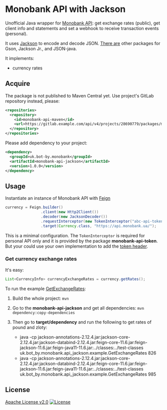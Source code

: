 # Monobank API with Jackson

Unofficial Java wrapper for [Monobank API][monobank-api]: get exchange rates (public),
get client info and statements and set a webhook to receive transaction
events (personal).

It uses [Jackson][jackson] to encode and decode JSON.
[There are][parent] other packages for Gson, Jackson Jr., and JSON-java.

It implements:

-   currency rates

## Acquire

The package is not published to Maven Central yet.
Use project's GitLab repository instead, please:

```xml
<repositories>
  <repository>
    <id>monobank-api-maven</id>
    <url>https://gitlab.example.com/api/v4/projects/28690779/packages/maven</url>
  </repository>
</repositories>
```

Please add dependency to your project:

```xml
<dependency>
  <groupId>uk.bot-by.monobank</groupId>
  <artifactId>monobank-api-jackson</artifactId>
  <version>1.0.0</version>
</dependency>
```

## Usage

Instantiate an instance of Monobank API with [Feign][feign]

```java
currency = Feign.builder()
                .client(new Http2Client())
                .decoder(new JacksonDecoder())
                .requestInterceptor(new TokenInterceptor("abc-api-token"))
                .target(Currency.class, "https://api.monobank.ua/");
```

This is a minimal configuration.
The `TokenInterceptor` is required for personal API only
and it is provided by the package <strong>monobank-api-token</strong>.
But your could use your own implementation to add the [token header][token].

### Get currency exchange rates

It's easy:

```java
List<CurrencyInfo> currencyExchangeRates = currency.getRates();
```

To run the example [GetExchangeRates][example]:

1.  Build the whole project:
    `mvn`

2.  Go to the **monobank-api-jackson** and get all dependencies:
    `mvn dependency:copy-dependencies`

3.  Then go to **target/dependency** and run the following to get rates of pound and zloty:

    -   java -cp jackson-annotations-2.12.4.jar:jackson-core-2.12.4.jar:jackson-databind-2.12.4.jar:feign-core-11.6.jar:feign-jackson-11.6.jar:feign-java11-11.6.jar:../classes:../test-classes uk.bot_by.monobank.api_jackson.example.GetExchangeRates 826
    -   java -cp jackson-annotations-2.12.4.jar:jackson-core-2.12.4.jar:jackson-databind-2.12.4.jar:feign-core-11.6.jar:feign-jackson-11.6.jar:feign-java11-11.6.jar:../classes:../test-classes uk.bot_by.monobank.api_jackson.example.GetExchangeRates 985

## License

[Apache License v2.0](../LICENSE)
[![License](https://img.shields.io/badge/license-Apache%202.0-blue.svg?style=flat)](http://www.apache.org/licenses/LICENSE-2.0.html)

[monobank-api]: https://api.monobank.ua/docs/ "Monobank API to get statements and account balances"
[jackson]: https://github.com/FasterXML/jackson "JSON for Java"
[parent]: https://gitlab.com/bot-by/monobank-api/ "Java wrapper for Monobank API"
[feign]: https://github.com/OpenFeign/feign "Feign makes writing java http clients easier."
[example]: src/test/java/uk/bot_by/monobank/api_jackson/example/GetExchangeRates.java
[token]: https://api.monobank.ua/docs/#tag---------------------------- "Monobank Personal API"
